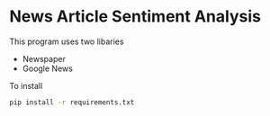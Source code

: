 # News Article Sentiment Analysis

This program uses two libaries
- Newspaper
- Google News

To install
```sh
pip install -r requirements.txt
```

